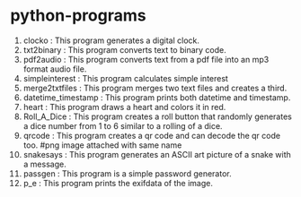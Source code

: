 # python-programs


1. clocko : This program generates a digital clock.
2. txt2binary : This program converts text to binary code.
3. pdf2audio : This program converts text from a pdf file into an mp3 format audio file.
4. simpleinterest : This program calculates simple interest
5. merge2txtfiles : This program merges two text files and creates a third.
6. datetime_timestamp : This program prints both datetime and timestamp.
7. heart : This program draws a heart and colors it in red.
8. Roll_A_Dice : This program creates a roll button that randomly generates a dice number from 1 to 6 similar to a rolling of a dice. 
9. qrcode : This program creates a qr code and can decode the qr code too. #png image attached with same name
10. snakesays : This program generates an ASCII art picture of a snake with a message.
11. passgen : This program is a simple password generator.
12. p_e : This program prints the exifdata of the image.
